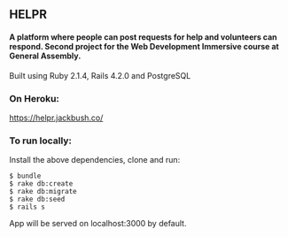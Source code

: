 ## HELPR

#### A platform where people can post requests for help and volunteers can respond. Second project for the Web Development Immersive course at General Assembly.

Built using Ruby 2.1.4, Rails 4.2.0 and PostgreSQL

### On Heroku:

<https://helpr.jackbush.co/>

### To run locally:

Install the above dependencies, clone and run:
```
$ bundle
$ rake db:create
$ rake db:migrate
$ rake db:seed
$ rails s
```
App will be served on localhost:3000 by default.
